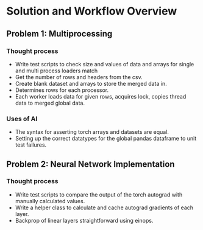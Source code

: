# Solution and Workflow Overview

## Problem 1: Multiprocessing
### Thought process
* Write test scripts to check size and values of data and arrays for single and multi process loaders match
* Get the number of rows and headers from the csv.
* Create blank dataset and arrays to store the merged data in.
* Determines rows for each processor.
* Each worker loads data for given rows, acquires lock, copies thread data to merged global data.

### Uses of AI
* The syntax for asserting torch arrays and datasets are equal.
* Setting up the correct datatypes for the global pandas dataframe to unit test failures.

## Problem 2: Neural Network Implementation
### Thought process
* Write test scripts to compare the output of the torch autograd with manually calculated values.
* Write a helper class to calculate and cache autograd gradients of each layer.
* Backprop of linear layers straightforward using einops.
